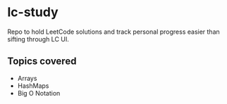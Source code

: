 # lc-study
Repo to hold LeetCode solutions and track personal progress easier than sifting through LC UI.

## Topics covered

- Arrays
- HashMaps
- Big O Notation 
